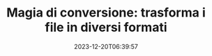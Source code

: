 ---
############################# Static ##########################
layout: "family"
date: 2023-12-20T06:39:57
draft: false

product: "Conversion"
product_tag: "conversion"

############################# Head ############################
head_title: "API del convertitore di file | API on-premise e servizio online"
head_description: "Converti file Word, PDF, Excel, PowerPoint o immagini in modo semplice e gratuito"

############################# Header ##########################
title: "Magia di conversione: trasforma i file in diversi formati"
description: |
  Converti senza sforzo documenti da vari formati di origine in diversi formati di destinazione. Goditi un'ampia gamma di conversioni supportate senza software aggiuntivo, come MS Office, Apache Open Office, Adobe Acrobat Reader e altro.

  Carica documenti da varie origini, inclusi file, flussi, URL, server FTP, Amazon S3, archiviazione BLOB di Azure e altro ancora.

  Utilizza qualsiasi tipo di archiviazione cache, come Amazon S3, Dropbox, Google Drive, Windows Azure, Redis o altri, implementando le interfacce necessarie.

############################# Platforms ############################
supported_platforms:
  enable: true  
  head_title: "Scegli la tua piattaforma"
  title: "Piattaforme supportate"
  description: "La libreria GroupDocs.Conversion supporta i seguenti sistemi operativi e framework"
  details_link_title: "Saperne di più"
  items:
    # supported_platforms loop
    - title: ".NET"
      description: "GroupDocs.Conversion for .NET"
      color: "blue"
      tag: "net"
      link: "/conversion/net/"
      features_link: "https://docs.groupdocs.com/conversion/net/system-requirements/"
      features:
        # features loop
        - content: ".NET Framework 4.6.2+  <br>  .NET Core 3.1  <br>  .NET 6+"
          rows: "3"
        # features loop
        - content: "Windows, Linux"
          rows: "1"
        # features loop
        - content: "3K+ coppie di conversione"
          rows: "1"        
    
    # supported_platforms loop
    - title: "Java"
      description: "GroupDocs.Conversion for Java"
      color: "red"
      tag: "java"
      link: "/conversion/java/"
      features_link: "https://docs.groupdocs.com/conversion/java/system-requirements/"
      features:
        # features loop
        - content: "J2SE 8.0 (1.8)+"
          rows: "3"
        # features loop
        - content:  "Windows, Linux, macOS"
          rows: "1"       
        # features loop
        - content: "3K+ coppie di conversione"
          rows: "1"        

    # supported_platforms loop
    - title: "Node.js"
      description: "GroupDocs.Conversion for Node.js"
      color: "green"
      tag: "nodejs-java"
      link: "/conversion/nodejs-java/"
      features_link: "https://docs.groupdocs.com/conversion/nodejs-java/system-requirements/"
      features:
        # features loop
        - content: "Node.js 16+  <br>  and J2SE 8.0 (1.8)+"
          rows: "3"
        # features loop
        - content:  "Windows, Linux, macOS"
          rows: "1"
        # features loop
        - content:  "3K+ coppie di conversione"
          rows: "1"


############################# Features ############################

features:
  enable: true
  title: "Set di funzionalità di GroupDocs.Conversion"
  description: "API per convertire file tra più tipi come HTML, PDF, Word, Excel, PNG e molti altri senza software di terze parti."

  items:
    # feature loop
    - icon: "convert"
      title: "Converti documenti e immagini"
      content: "Trasforma file da diverse origini in vari formati di destinazione."

    # feature loop
    - icon: "password"
      title: "Apri documenti protetti"
      content: "Specificare una password per aprire i documenti crittografati."

    # feature loop
    - icon: "load"
      title: "Carica file da qualsiasi luogo"
      content: "Carica documenti da vari file, URL, server FTP, Amazon S3 e altro ancora."
    
    # feature loop
    - icon: "settings"
      title: "Gestisci le impostazioni di output"
      content: "Ruota e riordina le pagine, specifica se visualizzare note e commenti."


############################# Code samples ############################
code_samples:
  enable: true
  title: "Esempi di codice GroupDocs.Conversion"
  description: "Alcuni casi d'uso delle tipiche operazioni GroupDocs.Conversion in C#, Java, TypeScript"
  items:
    # code sample loop
    - title: "Converti PDF in DOCX in diverse righe di codice"
      content: |
       Con GroupDocs.Conversion puoi convertire un file PDF in DOCX senza sforzo: tutto ciò di cui hai bisogno sono solo un paio di righe di codice. Inoltre non richiede software di terze parti come Microsoft Word o Adobe Acrobat. Ecco un esempio di come è possibile ottenerlo:
      samples:
        - language: "C#"
          color: "blue"
          content: |
            ```csharp {style=abap}   
            // Carica il file PDF di origine
            using (var converter = new GroupDocs.Conversion.Converter("sample.pdf"))
            {
                // Imposta le opzioni di conversione per il formato DOCX
                var options = new WordProcessingConvertOptions();
                // Converti in formato DOCX
                converter.Convert("converted.docx", options);
            }
            ```
        - language: "Java"
          color: "red"
          content: |
            ```java {style=abap}   
            import com.groupdocs.conversion.Converter;
            import com.groupdocs.conversion.options.convert.WordProcessingConvertOptions;
            ...
            // Carica il file PDF di origine
            Converter converter = new Converter("sample.pdf");
            // Imposta le opzioni di conversione per il formato DOCX
            WordProcessingConvertOptions options = new WordProcessingConvertOptions();
            // Converti in formato DOCX
            converter.convert("converted.docx", options);
            ```
        - language: "TypeScript"
          color: "green"
          content: |
            ```javascript {style=abap}  
            // Carica il file PDF di origine
            const converter = new groupdocs.conversion.Converter("sample.pdf");
            // Imposta le opzioni di conversione per il formato DOCX
            const options = new groupdocs.conversion.WordProcessingConvertOptions();
            // Converti in formato DOCX
            converter.convert("converted.docx", options);
            ```


############################# Formats ############################
formats:
  enable: true
  title:  "Sono supportati oltre 60 formati di file"
  description: "GroupDocs.Conversion supporta operazioni con i più popolari [formati di file](https://docs.groupdocs.com/conversion/net/supported-file-formats/)."


############################# Metrics ############################

metrics:
  enable: true
  title: "Metriche approfondite e approfondimenti statistici"
  description: "Immergiti in un'analisi dettagliata delle nostre cifre chiave, fornendo metriche complete e approfondimenti statistici sui nostri risultati, impatto e crescita."

  items:
    # metrics loop
    - number: "3K+"
      title: "Coppie di conversione supportate"
      content: "Converti facilmente file tra migliaia di coppie supportate: Microsoft Office, PDF, immagini, video, audio e database. Consenti agli utenti di trasformare facilmente diversi tipi di file per flessibilità e comodità."
    # metrics loop
    - number: "1.0M"
      title: "Download di NuGet"
      content: "Unisciti ai nostri utenti soddisfatti che hanno scelto il nostro pacchetto NuGet. La nostra soluzione è diventata una risorsa affidabile e ampiamente adottata nella comunità degli sviluppatori, fornendo un'integrazione perfetta e funzionalità preziose per innumerevoli progetti."

    # metrics loop
    - number: "10+"
      title: "Biblioteche"
      content: "Il nostro prodotto include oltre 10 librerie che offrono funzionalità avanzate per ottimizzare le prestazioni. Queste librerie sono progettate per soddisfare diverse esigenze di sviluppo con capacità senza pari."
    
    # metrics loop
    - number: "100+"
      title: "Clienti felici"
      content: "Basandosi sull'eccellenza, il nostro prodotto ha guadagnato la fiducia di oltre 100 clienti soddisfatti che fanno affidamento sulle sue robuste funzionalità e prestazioni affidabili. Trova il successo e l'efficienza con la nostra soluzione innovativa."


############################# Customers ############################
# logo size X1 => 170:70  X2 => 340 : 140

customers:
  enable: true
  title: "I nostri clienti felici"
  description: "Le librerie GroupDocs sono utilizzate da marchi distinti e rinomati a livello globale in tutto il mondo."

  items:
    # customers loop
    - title: "BenQ Corporation"
      logo: "benq"
    # customers loop
    - title: "Nasdaq Stock Market"
      logo: "nasdaq"
    # customers loop
    - title: "AT&T Inc."
      logo: "att"
    # customers loop
    - title: "AstraZeneca"
      logo: "astrazeneca"
    # customers loop
    - title: "Central Bank of Argentina"
      logo: "argentinacentralbank"
    # customers loop
    - title: "Roche Holding AG"
      logo: "roche"
    # customers loop
    - title: "Capita"
      logo: "capita"
    # customers loop
    - title: "Axa S.A."
      logo: "axa"
    # customers loop
    - title: "Instructure Inc."
      logo: "instructure"
     # customers loop
    - title: "Wipro"
      logo: "wipro"



############################# Actions ############################

actions:
  enable: true
  title: "Pronto per iniziare?"
  description: "Prova gratuitamente le funzionalità di GroupDocs.Conversion o richiedi una licenza"

  items:
    #  loop
    - title: ".NET"
      link: "/conversion/net/"
      color: "blue"
        #  loop
    - title: "Java"
      link: "/conversion/java/"
      color: "red"
        #  loop
    - title: "Node.js"
      link: "/conversion/nodejs-java/"
      color: "green"


############################# Faq ############################

faq:
  enable: true
  title: "Domande e preoccupazioni comuni"
  description: "Trova le risposte alle domande più comuni nella nostra sezione FAQ per rispondere rapidamente alle tue domande e preoccupazioni."

  items:
    #  loop
    - question: "Posso valutare i prodotti GroupDocs prima dell'acquisto?"
      answer: |
        SÌ! Per tutti i prodotti GroupDocs è disponibile una versione di valutazione priva di rischi. Incoraggiamo vivamente gli sviluppatori a scaricare e provare le nostre API prima dell'acquisto per garantire che soddisfino le tue esigenze al 100%.
    #  loop
    - question: "GroupDocs esegue dimostrazioni dei prodotti?"
      answer: |
        No, il nostro focus è sulle nostre API e sulla realizzazione dei prodotti più funzionali e stabili possibili. Offriamo prove completamente funzionali e gratuite sotto forma di [licenza temporanea](https://purchase.groupdocs.com/temporary-license/) in modo che tu possa testare il prodotto tu stesso.
    #  loop
    - question: "Dove posso scaricare il prodotto?"
      answer: |
        Tutti i prodotti sono disponibili per il download dal [sito Web](https://releases.groupdocs.com). Non inviamo copie fisiche del nostro software tramite posta.    
    #  loop
    - question: "Le licenze per sviluppatori di GroupDocs sono per utente o per utente nominato?"
      answer: |
        Le licenze per sviluppatori GroupDocs sono per utente, non per utente nominato. Comprendiamo che i membri di un team di codifica possono cambiare nel tempo e che non è pratico dover aggiornare la licenza ogni volta che ciò accade.
    #  loop
    - question: "Abbiamo bisogno di una licenza separata per la nostra build o per il server CI (Continuous Integration)?"
      answer: |
        No, siamo lieti che i clienti utilizzino i prodotti GroupDocs su un server per scopi di creazione di soluzioni senza costi aggiuntivi. Questa installazione non deve essere utilizzata per eludere i termini di licenza del contratto con GroupDocs e deve rispettare eventuali limitazioni ridistribuibili o di posizione imposte dalla licenza acquistata.

############################# Cloud ############################

cloud_links:
  enable: true
  title: "API a basso codice GroupDocs.Conversion"
  description: "Accelera la conversione di documenti o immagini in qualsiasi tipo di applicazione con la nostra API REST basata su cloud"

  items:
    #  loop
    - icon: "groupdocs_conversion-for-curl"
      title: "GroupDocs.Conversion Cloud for cURL"
      link: "https://products.groupdocs.cloud/conversion/curl"
      content: "Sfrutta l'API di conversione file RESTful di cURL per convertire facilmente una varietà di formati di file, tra cui Microsoft Office, PDF, e-mail, Project, HTML e altro, all'interno delle tue applicazioni."

    #  loop
    - icon: "groupdocs_conversion-for-net"
      title: "GroupDocs.Conversion Cloud for .NET"
      link: "https://products.groupdocs.cloud/conversion/net"
      content: "Utilizza l'API REST di conversione file .NET per convertire senza problemi Microsoft Office, PDF, e-mail, Project, HTML e vari formati di file comuni su qualsiasi piattaforma con Cloud SDK."
    #  loop
    - icon: "groupdocs_conversion-for-java"
      title: "GroupDocs.Conversion Cloud for Java"
      link: "https://products.groupdocs.cloud/conversion/java"
      content: "Migliora le tue applicazioni Java basate su cloud con funzionalità avanzate di conversione dei documenti, accessibili su qualsiasi piattaforma in grado di effettuare chiamate API REST."

############################# Apps ############################

app_links:
  enable: true
  title: "App GroupDocs.Conversion NoCode"
  description: "Applicazione online che ti consente di convertire oltre 100 formati di file popolari nel browser"

  items:
    #  loop
    - icon: "groupdocs_conversion-app"
      title: "GroupDocs.Conversion <br> Total"
      link: "https://products.groupdocs.app/conversion/total"
      content: "Converti facilmente centinaia di formati in PDF, XLSX, DOCX, XPS, HTML e altri con facilità."

    #  loop
    - icon: "groupdocs_words-app"
      title:  "GroupDocs.Conversion <br> DOC to XLS"
      link: "https://products.groupdocs.app/conversion/doc-to-xls"
      content: "Applicazione online gratuita per convertire il formato DOC in XLS direttamente dal tuo browser web."

    #  loop
    - icon: "groupdocs_pdf-app"
      title:  "GroupDocs.Conversion <br> PDF to DOCX"
      link: "https://products.groupdocs.app/conversion/pdf-to-docx"
      content: "Converti facilmente i tuoi documenti PDF in formato Word (DOCX) caricandoli tramite la nostra interfaccia intuitiva."
    

---
